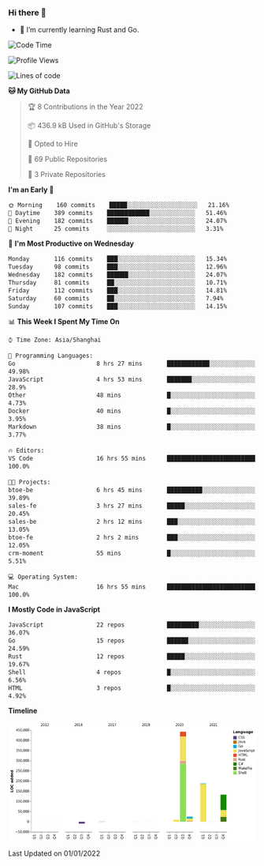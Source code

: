 ### Hi there 👋

- 🌱 I’m currently learning Rust and Go.

<!--START_SECTION:waka-->
![Code Time](http://img.shields.io/badge/Code%20Time-70%20hrs%2051%20mins-blue)

![Profile Views](http://img.shields.io/badge/Profile%20Views-1-blue)

![Lines of code](https://img.shields.io/badge/From%20Hello%20World%20I%27ve%20Written-792%20Thousand%20lines%20of%20code-blue)

**🐱 My GitHub Data** 

> 🏆 8 Contributions in the Year 2022
 > 
> 📦 436.9 kB Used in GitHub's Storage 
 > 
> 💼 Opted to Hire
 > 
> 📜 69 Public Repositories 
 > 
> 🔑 3 Private Repositories  
 > 
**I'm an Early 🐤** 

```text
🌞 Morning    160 commits    █████░░░░░░░░░░░░░░░░░░░░   21.16% 
🌆 Daytime    389 commits    ████████████░░░░░░░░░░░░░   51.46% 
🌃 Evening    182 commits    ██████░░░░░░░░░░░░░░░░░░░   24.07% 
🌙 Night      25 commits     ░░░░░░░░░░░░░░░░░░░░░░░░░   3.31%

```
📅 **I'm Most Productive on Wednesday** 

```text
Monday       116 commits    ███░░░░░░░░░░░░░░░░░░░░░░   15.34% 
Tuesday      98 commits     ███░░░░░░░░░░░░░░░░░░░░░░   12.96% 
Wednesday    182 commits    ██████░░░░░░░░░░░░░░░░░░░   24.07% 
Thursday     81 commits     ██░░░░░░░░░░░░░░░░░░░░░░░   10.71% 
Friday       112 commits    ███░░░░░░░░░░░░░░░░░░░░░░   14.81% 
Saturday     60 commits     ██░░░░░░░░░░░░░░░░░░░░░░░   7.94% 
Sunday       107 commits    ███░░░░░░░░░░░░░░░░░░░░░░   14.15%

```


📊 **This Week I Spent My Time On** 

```text
⌚︎ Time Zone: Asia/Shanghai

💬 Programming Languages: 
Go                       8 hrs 27 mins       ████████████░░░░░░░░░░░░░   49.98% 
JavaScript               4 hrs 53 mins       ███████░░░░░░░░░░░░░░░░░░   28.9% 
Other                    48 mins             █░░░░░░░░░░░░░░░░░░░░░░░░   4.73% 
Docker                   40 mins             █░░░░░░░░░░░░░░░░░░░░░░░░   3.95% 
Markdown                 38 mins             █░░░░░░░░░░░░░░░░░░░░░░░░   3.77%

🔥 Editors: 
VS Code                  16 hrs 55 mins      █████████████████████████   100.0%

🐱‍💻 Projects: 
btoe-be                  6 hrs 45 mins       ██████████░░░░░░░░░░░░░░░   39.89% 
sales-fe                 3 hrs 27 mins       █████░░░░░░░░░░░░░░░░░░░░   20.45% 
sales-be                 2 hrs 12 mins       ███░░░░░░░░░░░░░░░░░░░░░░   13.05% 
btoe-fe                  2 hrs 2 mins        ███░░░░░░░░░░░░░░░░░░░░░░   12.05% 
crm-moment               55 mins             █░░░░░░░░░░░░░░░░░░░░░░░░   5.51%

💻 Operating System: 
Mac                      16 hrs 55 mins      █████████████████████████   100.0%

```

**I Mostly Code in JavaScript** 

```text
JavaScript               22 repos            █████████░░░░░░░░░░░░░░░░   36.07% 
Go                       15 repos            ██████░░░░░░░░░░░░░░░░░░░   24.59% 
Rust                     12 repos            █████░░░░░░░░░░░░░░░░░░░░   19.67% 
Shell                    4 repos             █░░░░░░░░░░░░░░░░░░░░░░░░   6.56% 
HTML                     3 repos             █░░░░░░░░░░░░░░░░░░░░░░░░   4.92%

```


**Timeline**

![Chart not found](https://raw.githubusercontent.com/elton/elton/main/charts/bar_graph.png) 


 Last Updated on 01/01/2022
<!--END_SECTION:waka-->

<!--
**elton/elton** is a ✨ _special_ ✨ repository because its `README.md` (this file) appears on your GitHub profile.

Here are some ideas to get you started:

- 🔭 I’m currently working on ...
- 🌱 I’m currently learning ...
- 👯 I’m looking to collaborate on ...
- 🤔 I’m looking for help with ...
- 💬 Ask me about ...
- 📫 How to reach me: ...
- 😄 Pronouns: ...
- ⚡ Fun fact: ...
-->
